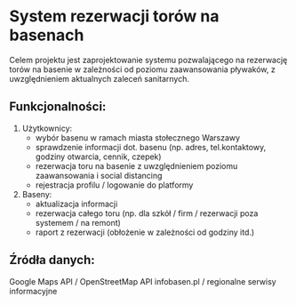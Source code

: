 # System rezerwacji torów na basenach
Celem projektu jest zaprojektowanie systemu pozwalającego na rezerwację torów na basenie w zależności od poziomu zaawansowania pływaków, z uwzględnieniem aktualnych zaleceń sanitarnych.
## Funkcjonalności:
1. Użytkownicy:
    - wybór basenu w ramach miasta stołecznego Warszawy
    - sprawdzenie informacji dot. basenu (np. adres, tel.kontaktowy, godziny otwarcia, cennik, czepek)
    - rezerwacja toru na basenie z uwzględnieniem poziomu zaawansowania i social distancing
    - rejestracja profilu / logowanie do platformy
2. Baseny:
    - aktualizacja informacji
    - rezerwacja całego toru (np. dla szkół / firm / rezerwacji poza systemem / na remont)
    - raport z rezerwacji (obłożenie w zależności od godziny itd.)
## Źródła danych:
Google Maps API / OpenStreetMap API
infobasen.pl / regionalne serwisy informacyjne
